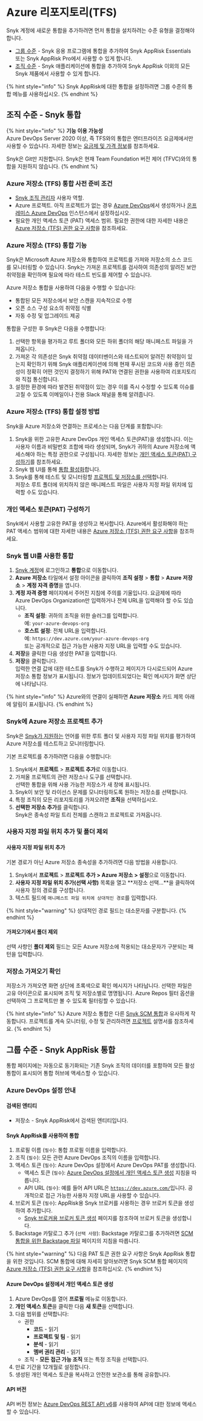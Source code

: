 # Azure 리포지토리(TFS)

Snyk 계정에 새로운 통합을 추가하려면 먼저 통합을 설치하려는 수준 유형을 결정해야 합니다.

* [그룹 수준](azure-repositories-tfs.md#group-level-snyk-apprisk-integrations) - Snyk 응용 프로그램에 통합을 추가하여 Snyk AppRisk Essentials 또는 Snyk AppRisk Pro에서 사용할 수 있게 합니다.
* [조직 수준](azure-repositories-tfs.md#organization-level-snyk-integrations) - Snyk 애플리케이션에 통합을 추가하여 Snyk AppRisk 이외의 모든 Snyk 제품에서 사용할 수 있게 합니다.

{% hint style="info" %}
Snyk AppRisk에 대한 통합을 설정하려면 그룹 수준의 통합 메뉴를 사용하십시오.
{% endhint %}

## 조직 수준 - Snyk 통합

{% hint style="info" %}
**기능 이용 가능성**\
Azure DevOps Server 2020 이상, 즉 TFS와의 통합은 엔터프라이즈 요금제에서만 사용할 수 있습니다. 자세한 정보는 [요금제 및 가격 정보](https://snyk.io/plans/)를 참조하세요.

Snyk은 Git만 지원합니다. Snyk은 현재 Team Foundation 버전 제어 (TFVC)와의 통합을 지원하지 않습니다.
{% endhint %}

### Azure 저장소 (TFS) 통합 사전 준비 조건

* [Snyk 조직 관리자](../../snyk-admin/user-roles/pre-defined-roles.md) 사용자 역할.
* Azure 프로젝트. 아직 프로젝트가 없는 경우 [Azure DevOps](https://docs.microsoft.com/en-us/azure/devops/user-guide/sign-up-invite-teammates?view=azure-devops)에서 생성하거나 [온프레미스 Azure DevOps](https://docs.microsoft.com/en-us/azure/devops/organizations/projects/create-project?view=azure-devops) 인스턴스에서 설정하십시오.
* 필요한 개인 액세스 토큰 (PAT) 액세스 범위. 필요한 권한에 대한 자세한 내용은 [Azure 저장소 (TFS) 권한 요구 사항](./#azure-repositories-tfs-permission-requirements)을 참조하세요.

### Azure 저장소 (TFS) 통합 기능

Snyk은 Microsoft Azure 저장소와 통합하여 프로젝트를 가져와 저장소의 소스 코드를 모니터링할 수 있습니다. Snyk는 가져온 프로젝트를 검사하여 의존성의 알려진 보안 취약점을 확인하며 필요에 따라 테스트 빈도를 제어할 수 있습니다.

Azure 저장소 통합을 사용하여 다음을 수행할 수 있습니다:

* 통합된 모든 저장소에서 보안 스캔을 지속적으로 수행
* 오픈 소스 구성 요소의 취약점 식별
* 자동 수정 및 업그레이드 제공

통합을 구성한 후 Snyk은 다음을 수행합니다:

1. 선택한 항목을 평가하고 루트 폴더와 모든 하위 폴더의 해당 매니페스트 파일을 가져옵니다.
2. 가져온 각 의존성은 Snyk 취약점 데이터벤이스와 테스트되어 알려진 취약점이 있는지 확인하기 위해 Snyk 애플리케이션에 의해 현재 푸시된 코드와 사용 중인 의존성이 정확히 어떤 것인지 결정하기 위해 PAT와 연결된 권한을 사용하여 리포지토리와 직접 통신합니다.
3. 설정한 환경에 따라 발견된 취약점이 있는 경우 이를 즉시 수정할 수 있도록 이슈를 고칠 수 있도록 이메일이나 전용 Slack 채널을 통해 알려줍니다.

### Azure 저장소 (TFS) 통합 설정 방법

Snyk을 Azure 저장소와 연결하는 프로세스는 다음 단계를 포함합니다:

1. Snyk을 위한 고유한 Azure DevOps 개인 액세스 토큰(PAT)을 생성합니다. 이는 사용자 이름과 비밀번호 조합에 따라 생성되며, Snyk가 귀하의 Azure 저장소에 액세스해야 하는 특정 권한으로 구성됩니다. 자세한 정보는 [개인 액세스 토큰(PAT) 구성하기](azure-repositories-tfs.md#configure-a-personal-access-token-pat)를 참조하세요.
2. Snyk 웹 UI를 통해 [통합 활성화](azure-repositories-tfs.md#integrate-using-the-snyk-web-ui)합니다.
3. Snyk를 통해 테스트 및 모니터링할 [프로젝트 및 저장소를 선택](azure-repositories-tfs.md#add-projects-to-snyk-for-azure-repos)합니다.\
   저장소 루트 폴더에 위치하지 않은 매니페스트 파일은 사용자 지정 파일 위치에 입력할 수도 있습니다.

### **개인 액세스 토큰(PAT) 구성하기**

Snyk에서 사용할 고유한 PAT을 생성하고 복사합니다. Azure에서 활성화해야 하는 PAT 액세스 범위에 대한 자세한 내용은 [Azure 저장소 (TFS) 권한 요구 사항](./#azure-repositories-tfs-permission-requirements)을 참조하세요.

### Snyk 웹 UI를 사용한 통합

1. [Snyk 계정](https://app.snyk.io)에 로그인하고 **통합**으로 이동합니다.
2. **Azure 저장소** 타일에서 설정 아이콘을 클릭하여 **조직 설정** > **통합** > **Azure 저장소** > **계정 자격 증명**을 엽니다.
3. **계정 자격 증명** 페이지에서 주어진 지침에 주의를 기울입니다. 요금제에 따라 Azure DevOps Organization만 입력하거나 전체 URL을 입력해야 할 수도 있습니다.
   * **조직 설정**: 귀하의 조직을 위한 슬러그를 입력합니다.\
     예: `your-azure-devops-org`
   * **호스트 설정**: 전체 URL을 입력합니다.\
     예: `https://dev.azure.com/your-azure-devops-org`\
     또는 공개적으로 접근 가능한 사용자 지정 URL을 입력할 수도 있습니다.
4. **저장**을 클릭한 다음 생성한 PAT을 입력합니다.
5. **저장**을 클릭합니다.\
   입력한 연결 값에 대한 테스트를 Snyk가 수행하고 페이지가 다시로드되어 Azure 저장소 통합 정보가 표시됩니다. 정보가 업데이트되었다는 확인 메시지가 화면 상단에 나타납니다.

{% hint style="info" %}
Azure와의 연결이 실패하면 **Azure 저장소** 카드 제목 아래에 알림이 표시됩니다.
{% endhint %}

### Snyk에 Azure 저장소 프로젝트 추가

Snyk은 [Snyk가 지원하는](../../supported-languages-package-managers-and-frameworks/) 언어를 위한 루트 폴더 및 사용자 지정 파일 위치를 평가하여 Azure 저장소를 테스트하고 모니터링합니다.

기본 프로젝트를 추가하려면 다음을 수행합니다:

1. Snyk에서 **프로젝트** > **프로젝트 추가**로 이동합니다.
2. 가져올 프로젝트의 관련 저장소나 도구를 선택합니다.\
   선택한 통합을 위해 사용 가능한 저장소가 새 창에 표시됩니다.
3. Snyk이 보안 및 라이선스 문제를 모니터링하도록 원하는 저장소를 선택합니다.
4. 특정 조직의 모든 리포지토리를 가져오려면 **조직**을 선택하십시오.
5. **선택한 저장소 추가**를 클릭합니다.\
   Snyk은 종속성 파일 트리 전체를 스캔하고 프로젝트로 가져옵니다.

### 사용자 지정 파일 위치 추가 및 폴더 제외

#### 사용자 지정 파일 위치 추가

기본 경로가 아닌 Azure 저장소 종속성을 추가하려면 다음 방법을 사용합니다.

1. Snyk에서 **프로젝트** > **프로젝트 추가 > Azure 저장소 > 설정**으로 이동합니다.
2. **사용자 지정 파일 위치 추가(선택 사항)** 목록을 열고 \*\*저장소 선택...\*\*을 클릭하여 사용자 정의 경로를 구성합니다.
3. 텍스트 필드에 `매니페스트 파일 위치에 상대적인 경로`를 입력합니다.

{% hint style="warning" %}
상대적인 경로 필드는 대소문자를 구분합니다.
{% endhint %}

#### 가져오기에서 폴더 제외

선택 사항인 **폴더 제외** 필드는 모든 Azure 저장소에 적용되는 대소문자가 구분되는 패턴을 입력합니다.

### 저장소 가져오기 확인

저장소가 가져오면 화면 상단에 초록색으로 확인 메시지가 나타납니다. 선택한 파일은 고유 아이콘으로 표시되며 조직 및 저장소별로 명명됩니다. Azure Repos 필터 옵션을 선택하여 그 프로젝트만 볼 수 있도록 필터링할 수 있습니다.

{% hint style="info" %}
Azure 저장소 통합은 다른 [Snyk SCM 통합](./)과 유사하게 작동합니다. 프로젝트를 계속 모니터링, 수정 및 관리하려면 [프로젝트](../../snyk-admin/snyk-projects/) 설명서를 참조하세요.
{% endhint %}

## 그룹 수준 - Snyk AppRisk 통합

통합 페이지에는 자동으로 동기화되는 기존 Snyk 조직의 데이터를 포함하여 모든 활성 통합이 표시되어 통합 허브에 액세스할 수 있습니다.

### Azure DevOps 설정 안내

#### 검색된 엔티티 <a href="#azure-devops-pulled-entities" id="azure-devops-pulled-entities"></a>

* 저장소 - Snyk AppRisk에서 검색된 엔티티입니다.

#### Snyk AppRisk를 사용하여 통합 <a href="#azure-devops-integrate-using-snyk-apprisk" id="azure-devops-integrate-using-snyk-apprisk"></a>

1. 프로필 이름 (`필수`): 통합 프로필 이름을 입력합니다.
2. 조직 (`필수`): 모든 관련 Azure DevOps 조직의 이름을 입력합니다.
3. 액세스 토큰 (`필수`): Azure DevOps 설정에서 Azure DevOps PAT를 생성합니다.
   * 액세스 토큰 (`필수`): [Azure DevOps 설정에서 개인 액세스 토큰 생성](azure-repositories-tfs.md#generate-a-personal-access-token-from-your-azure-devops-settings) 지침을 따릅니다.
   * API URL (`필수`): 예를 들어 API URL은 [`https://dev.azure.com/`](https://dev.azure.com/)입니다. 공개적으로 접근 가능한 사용자 지정 URL을 사용할 수 있습니다.
4. 브로커 토큰 (`필수`): AppRisk용 Snyk 브로커를 사용하는 경우 브로커 토큰을 생성하여 추가합니다.
   * [Snyk 브로커용 브로커 토큰 생성](../../enterprise-setup/snyk-broker/snyk-broker-code-agent/install-snyk-broker-code-agent-using-docker/obtain-the-required-tokens-for-setup.md#obtain-your-broker-token-for-snyk-broker-code-agent) 페이지를 참조하여 브로커 토큰을 생성합니다.
5. Backstage 카탈로그 추가 (`선택 사항`): Backstage 카탈로그를 추가하려면 [SCM 통합을 위한 Backstage 파일](application-context-for-scm-integrations/) 페이지의 지침을 따릅니다.

{% hint style="warning" %}
다음 PAT 토큰 권한 요구 사항은 Snyk AppRisk 통합을 위한 것입니다. SCM 통합에 대해 자세히 알아보려면 Snyk SCM 통합 페이지의 [Azure 저장소 (TFS) 권한 요구 사항](./#azure-repositories-tfs-permission-requirements)을 참조하십시오.
{% endhint %}

#### Azure DevOps 설정에서 개인 액세스 토큰 생성

1. Azure DevOps를 열어 **프로필** 메뉴로 이동합니다.
2. **개인 액세스 토큰**을 클릭한 다음 **새 토큰**을 선택합니다.
3. 다음 범위를 선택합니다:
   * 권한
     * **코드** - 읽기
     * **프로젝트 및 팀** - 읽기
     * **분석** - 읽기
     * **멤버 권리 관리** - 읽기
   * 조직 - **모든 접근 가능 조직** 또는 특정 조직을 선택합니다.
4. 만료 기간을 12개월로 설정합니다.
5. 생성된 개인 액세스 토큰을 복사하고 안전한 보관소를 통해 공유합니다.

#### API 버전 <a href="#azure-devops-api-version" id="azure-devops-api-version"></a>

API 버전 정보는 [Azure DevOps REST API v6](https://learn.microsoft.com/en-us/rest/api/azure/devops/core/?view=azure-devops-rest-6.0)를 사용하여 API에 대한 정보에 액세스할 수 있습니다.
